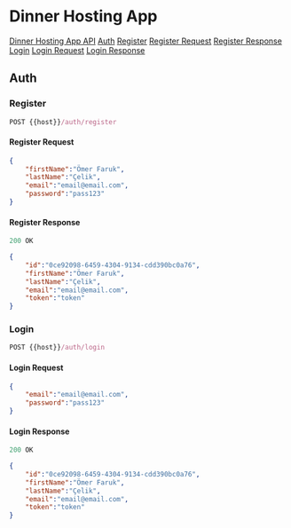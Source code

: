 # Dinner Hosting App

[Dinner Hosting App API](#dinner-hosting-app-api)
[Auth](#auth)
[Register](#register)
[Register Request](#register-request)
[Register Response](#register-response)
[Login](#login)
[Login Request](#login-request)
[Login Response](#login-response)

## Auth

### Register

```js
POST {{host}}/auth/register
```

#### Register Request

```json
{
    "firstName":"Ömer Faruk",
    "lastName":"Çelik",
    "email":"email@email.com",
    "password":"pass123"
}
```

#### Register Response

```js
200 OK
```

```json
{
    "id":"0ce92098-6459-4304-9134-cdd390bc0a76",
    "firstName":"Ömer Faruk",
    "lastName":"Çelik",
    "email":"email@email.com",
    "token":"token"
}
```

### Login

```js
POST {{host}}/auth/login
```

#### Login Request

```json
{
    "email":"email@email.com",
    "password":"pass123"
}
```

#### Login Response

```js
200 OK
```

```json
{
    "id":"0ce92098-6459-4304-9134-cdd390bc0a76",
    "firstName":"Ömer Faruk",
    "lastName":"Çelik",
    "email":"email@email.com",
    "token":"token"
}
```